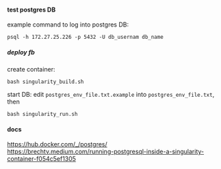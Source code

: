 #### test postgres DB

example command to log into postgres DB:
```
psql -h 172.27.25.226 -p 5432 -U db_usernam db_name
```

##### deploy fb
create container:
```
bash singularity_build.sh
```

start DB:
edit `postgres_env_file.txt.example` into `postgres_env_file.txt`, then
```
bash singularity_run.sh
```


#### docs
https://hub.docker.com/_/postgres/  
https://brechtv.medium.com/running-postgresql-inside-a-singularity-container-f054c5ef1305
